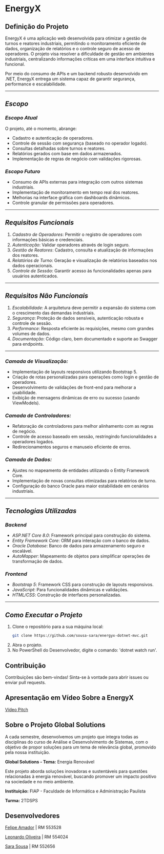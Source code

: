 # EnergyX
## Definição do Projeto
EnergyX é uma aplicação web desenvolvida para otimizar a gestão de turnos e reatores industriais, permitindo o monitoramento eficiente de dados, organização de relatórios e o controle seguro de acesso de operadores. O projeto visa resolver a dificuldade de gestão em ambientes industriais, centralizando informações críticas em uma interface intuitiva e funcional. 

Por meio do consumo de APIs e um backend robusto desenvolvido em .NET, EnergyX entrega um sistema capaz de garantir segurança, performance e escalabilidade.

---

## *Escopo*

### *Escopo Atual*
O projeto, até o momento, abrange:
- Cadastro e autenticação de operadores.
- Controle de sessão com segurança (baseado no operador logado).
- Consultas detalhadas sobre turnos e reatores.
- Relatórios gerados com base em dados armazenados.
- Implementação de regras de negócio com validações rigorosas.

### *Escopo Futuro*
- Consumo de APIs externas para integração com outros sistemas industriais.
- Implementação de monitoramento em tempo real dos reatores.
- Melhorias na interface gráfica com dashboards dinâmicos.
- Controle granular de permissões para operadores.

---

## *Requisitos Funcionais*
1. *Cadastro de Operadores*: Permitir o registro de operadores com informações básicas e credenciais.
2. *Autenticação*: Validar operadores através de login seguro.
3. *Gestão de Reatores*: Cadastro, consulta e atualização de informações dos reatores.
4. *Relatórios de Turno*: Geração e visualização de relatórios baseados nos dados operacionais.
5. *Controle de Sessão*: Garantir acesso às funcionalidades apenas para usuários autenticados.

---

## *Requisitos Não Funcionais*
1. *Escalabilidade*: A arquitetura deve permitir a expansão do sistema com o crescimento das demandas industriais.
2. *Segurança*: Proteção de dados sensíveis, autenticação robusta e controle de sessão.
3. *Performance*: Resposta eficiente às requisições, mesmo com grandes volumes de dados.
4. *Documentação*: Código claro, bem documentado e suporte ao Swagger para endpoints.

---

### *Camada de Visualização:*
- Implementação de layouts responsivos utilizando Bootstrap 5.
- Criação de rotas personalizadas para operações como login e gestão de operadores.
- Desenvolvimento de validações de front-end para melhorar a usabilidade.
- Exibição de mensagens dinâmicas de erro ou sucesso (usando ViewModels).

### *Camada de Controladores:*
- Refatoração de controladores para melhor alinhamento com as regras de negócio.
- Controle de acesso baseado em sessão, restringindo funcionalidades a operadores logados.
- Redirecionamentos seguros e manuseio eficiente de erros.

### *Camada de Dados:*
- Ajustes no mapeamento de entidades utilizando o Entity Framework Core.
- Implementação de novas consultas otimizadas para relatórios de turno.
- Configuração do banco Oracle para maior estabilidade em cenários industriais.

---

## *Tecnologias Utilizadas*

### *Backend*
- *ASP.NET Core 8.0*: Framework principal para construção do sistema.
- *Entity Framework Core*: ORM para interação com o banco de dados.
- *Oracle Database*: Banco de dados para armazenamento seguro e escalável.
- *AutoMapper*: Mapeamento de objetos para simplificar operações de transformação de dados.

### *Frontend*
- *Bootstrap 5*: Framework CSS para construção de layouts responsivos.
- *JavaScript*: Para funcionalidades dinâmicas e validações.
- *HTML/CSS*: Construção de interfaces personalizadas.

---

## *Como Executar o Projeto*

1. Clone o repositório para a sua máquina local:
   ```bash
   git clone https://github.com/sousa-sara/energyx-dotnet-mvc.git

2. Abra o projeto.
3. No PowerShell do Desenvolvedor, digite o comando: 'dotnet watch run'.

## Contribuição
Contribuições são bem-vindas! Sinta-se à vontade para abrir issues ou enviar pull requests.

## Apresentação em Vídeo Sobre a EnergyX

[Vídeo Pitch](https://youtu.be/4Arsd4bjMcM)

## Sobre o Projeto Global Solutions
A cada semestre, desenvolvemos um projeto que integra todas as disciplinas do curso de Análise e Desenvolvimento de Sistemas, com o objetivo de propor soluções para um tema de relevância global, promovido pela nossa instituição.

**Global Solutions - Tema:** Energia Renovável

Este projeto aborda soluções inovadoras e sustentáveis para questões relacionadas à energia renovável, buscando promover um impacto positivo na sociedade e no meio ambiente.

**Instituição:** FIAP - Faculdade de Informática e Administração Paulista

**Turma:** 2TDSPS

## Desenvolvedores

[Felipe Amador](https://github.com/felipetosma) | RM 553528

[Leonardo Oliveira](https://github.com/leooli-321) | RM 554024

[Sara Sousa](https://github.com/sousa-sara) | RM 552656


